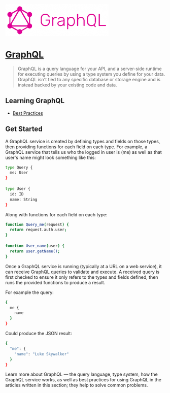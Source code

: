 ![Cannastore](./docs/media/graphql_logo.png)

# [GraphQL](https://graphql.org)

> GraphQL is a query language for your API, and a server-side runtime for executing queries by using a type system you define for your data. GraphQL isn't tied to any specific database or storage engine and is instead backed by your existing code and data.

## Learning GraphQL

- [Best Practices](./docs/Best_Practices.md)

## Get Started

A GraphQL service is created by defining types and fields on those types, then providing functions for each field on each type. For example, a GraphQL service that tells us who the logged in user is (me) as well as that user's name might look something like this:

```bash
type Query {
  me: User
}
 
type User {
  id: ID
  name: String
}
```

Along with functions for each field on each type:

```bash
function Query_me(request) {
  return request.auth.user;
}
 
function User_name(user) {
  return user.getName();
}
```

Once a GraphQL service is running (typically at a URL on a web service), it can receive GraphQL queries to validate and execute. A received query is first checked to ensure it only refers to the types and fields defined, then runs the provided functions to produce a result.

For example the query:

```bash
{
  me {
    name
  }
}
```

Could produce the JSON result:

```bash
{
  "me": {
    "name": "Luke Skywalker"
  }
}
```

Learn more about GraphQL — the query language, type system, how the GraphQL service works, as well as best practices for using GraphQL in the articles written in this section; they help to solve common problems.